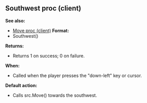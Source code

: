 ## Southwest proc (client)
**See also:**
*   [Move proc (client)](/ref/client/proc/Move.md) <!-- -->
**Format:**
*   Southwest()
<!-- -->
**Returns:**
*   Returns 1 on success; 0 on failure.
<!-- -->
**When:**
*   Called when the player presses the \"down-left\" key or cursor.
<!-- -->
**Default action:**
*   Calls src.Move() towards the southwest.